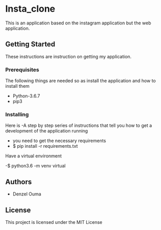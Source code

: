 # Insta_clone
This is an application based on the instagram application but the web application.

## Getting Started
These instructions are instruction on getting my application.

### Prerequisites
The following things are needed so as install the application and how to install them

- Python-3.6.7
- pip3

### Installing
Here is -A step by step series of instructions that tell you how to get a development of the application running 
- you need to get the necessary requirements
- $ pip install -r requirements.txt

Have a virtual environment

-$ python3.6 -m venv virtual

## Authors
* Denzel Ouma

## License
This project is licensed under the MIT License 